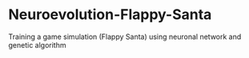 # Neuroevolution-Flappy-Santa
Training a game simulation (Flappy Santa) using neuronal network and genetic algorithm 
